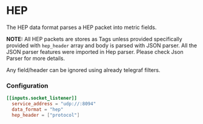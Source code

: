 # HEP

The HEP data format parses a HEP packet into metric fields.

**NOTE:** All HEP packets are stores as Tags unless provided specifically
provided with `hep_header` array and body is parsed with JSON parser.
All the JSON parser features were imported in Hep parser. Please check Json Parser for more details.

Any field/header can be ignored using already telegraf filters.

### Configuration

```toml
[[inputs.socket_listener]]
  service_address = "udp://:8094"
  data_format = "hep"
  hep_header = ["protocol"]

```
